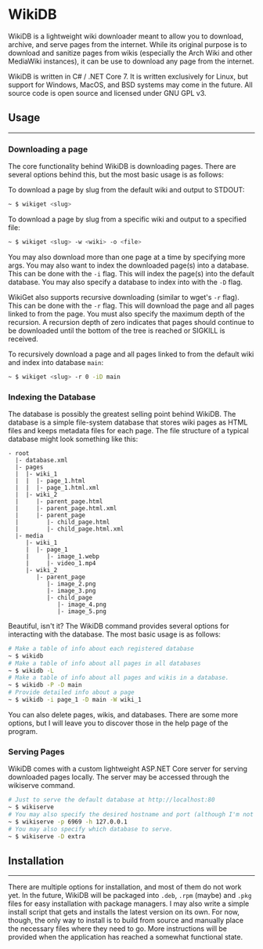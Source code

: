# WikiDB

WikiDB is a lightweight wiki downloader meant to allow you to download, archive, and serve pages from the internet. While its original purpose is to download and sanitize pages from wikis (especially the Arch Wiki and other MediaWiki instances), it can be use to download any page from the internet.

WikiDB is written in C# / .NET Core 7. It is written exclusively for Linux, but support for Windows, MacOS, and BSD systems may come in the future. All source code is open source and licensed under GNU GPL v3.

## Usage

---

### Downloading a page

The core functionality behind WikiDB is downloading pages. There are several options behind this, but the most basic usage is as follows:

To download a page by slug from the default wiki and output to STDOUT:
```bash
~ $ wikiget <slug>
```

To download a page by slug from a specific wiki and output to a specified file:
```bash
~ $ wikiget <slug> -w <wiki> -o <file>
```

You may also download more than one page at a time by specifying more args. You may also want to index the downloaded page(s) into a database. This can be done with the `-i` flag. This will index the page(s) into the default database. You may also specify a database to index into with the `-D` flag.

WikiGet also supports recursive downloading (similar to wget's `-r` flag). This can be done with the `-r` flag. This will download the page and all pages linked to from the page. You must also specify the maximum depth of the recursion. A recursion depth of zero indicates that pages should continue to be downloaded until the bottom of the tree is reached or SIGKILL is received.

To recursively download a page and all pages linked to from the default wiki and index into database `main`:
```bash
~ $ wikiget <slug> -r 0 -iD main
```

### Indexing the Database

The database is possibly the greatest selling point behind WikiDB. The database is a simple file-system database that stores wiki pages as HTML files and keeps metadata files for each page. The file structure of a typical database might look something like this:

```plaintext
- root
  |- database.xml
  |- pages
  |  |- wiki_1
  |  |  |- page_1.html
  |  |  |- page_1.html.xml
  |  |- wiki_2
  |     |- parent_page.html
  |     |- parent_page.html.xml
  |     |- parent_page
  |        |- child_page.html
  |        |- child_page.html.xml
  |- media
     |- wiki_1
     |  |- page_1
     |     |- image_1.webp
     |     |- video_1.mp4
     |- wiki_2
        |- parent_page
           |- image_2.png
           |- image_3.png
           |- child_page
              |- image_4.png
              |- image_5.png
```

Beautiful, isn't it? The WikiDB command provides several options for interacting with the database. The most basic usage is as follows:

```bash
# Make a table of info about each registered database
~ $ wikidb
# Make a table of info about all pages in all databases
~ $ wikidb -L
# Make a table of info about all pages and wikis in a database.
~ $ wikidb -P -D main
# Provide detailed info about a page
~ $ wikidb -i page_1 -D main -W wiki_1 
```

You can also delete pages, wikis, and databases. There are some more options, but I will leave you to discover those in the help page of the program.

### Serving Pages

WikiDB comes with a custom lightweight ASP.NET Core server for serving downloaded pages locally. The server may be accessed through the wikiserve command.

```bash
# Just to serve the default database at http://localhost:80
~ $ wikiserve
# You may also specify the desired hostname and port (although I'm not sure why you would want to)
~ $ wikiserve -p 6969 -h 127.0.0.1
# You may also specify which database to serve.
~ $ wikiserve -D extra
```

## Installation

---

There are multiple options for installation, and most of them do not work yet. In the future, WikiDB will be packaged into `.deb`, `.rpm` (maybe) and `.pkg` files for easy installation with package managers. I may also write a simple install script that gets and installs the latest version on its own. For now, though, the only way to install is to build from source and manually place the necessary files where they need to go. More instructions will be provided when the application has reached a somewhat functional state.
